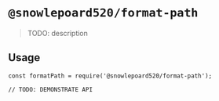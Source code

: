 # `@snowlepoard520/format-path`

> TODO: description

## Usage

```
const formatPath = require('@snowlepoard520/format-path');

// TODO: DEMONSTRATE API
```
